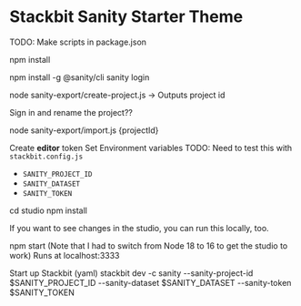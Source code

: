 # Stackbit Sanity Starter Theme

TODO: Make scripts in package.json

npm install

npm install -g @sanity/cli
sanity login

node sanity-export/create-project.js
-> Outputs project id

Sign in and rename the project??

node sanity-export/import.js {projectId}

Create **editor** token
Set Environment variables
TODO: Need to test this with `stackbit.config.js`

- `SANITY_PROJECT_ID`
- `SANITY_DATASET`
- `SANITY_TOKEN`

cd studio
npm install

If you want to see changes in the studio, you can run this locally, too.

npm start
(Note that I had to switch from Node 18 to 16 to get the studio to work)
Runs at localhost:3333

Start up Stackbit (yaml)
stackbit dev -c sanity --sanity-project-id $SANITY_PROJECT_ID --sanity-dataset $SANITY_DATASET --sanity-token $SANITY_TOKEN

